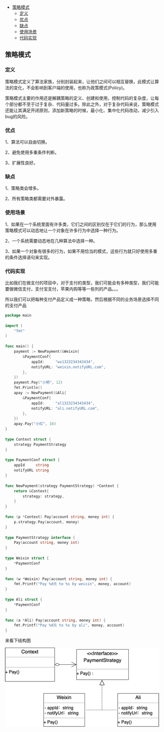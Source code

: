 <!-- START doctoc generated TOC please keep comment here to allow auto update -->
<!-- DON'T EDIT THIS SECTION, INSTEAD RE-RUN doctoc TO UPDATE -->

- [策略模式](#%E7%AD%96%E7%95%A5%E6%A8%A1%E5%BC%8F)
  - [定义](#%E5%AE%9A%E4%B9%89)
  - [优点](#%E4%BC%98%E7%82%B9)
  - [缺点](#%E7%BC%BA%E7%82%B9)
  - [使用场景](#%E4%BD%BF%E7%94%A8%E5%9C%BA%E6%99%AF)
  - [代码实现](#%E4%BB%A3%E7%A0%81%E5%AE%9E%E7%8E%B0)

<!-- END doctoc generated TOC please keep comment here to allow auto update -->

## 策略模式

### 定义

策略模式定义了算法家族，分别封装起来，让他们之间可以相互替换，此模式让算法的变化，不会影响到客户端的使用，也称为政策模式(Policy)。  

策略模式主要的作用还是解耦策略的定义、创建和使用，控制代码的复杂度，让每个部分都不至于过于复杂、代码量过多。除此之外，对于复杂代码来说，策略模式还能让其满足开闭原则，添加新策略的时候，最小化、集中化代码改动，减少引入bug的风险。  

### 优点

1、算法可以自由切换。   

2、避免使用多重条件判断。 
  
3、扩展性良好。  

### 缺点

1、策略类会增多。  

2、所有策略类都需要对外暴露。  

### 使用场景

1、如果在一个系统里面有许多类，它们之间的区别仅在于它们的行为，那么使用策略模式可以动态地让一个对象在许多行为中选择一种行为。   

2、一个系统需要动态地在几种算法中选择一种。   

3、如果一个对象有很多的行为，如果不用恰当的模式，这些行为就只好使用多重的条件选择语句来实现。  

### 代码实现

比如我们在做支付的项目中，对于支付的类型，我们可能会有多种类型，我们可能要做微信支付，支付宝支付，苹果内购等等一些列的产品。。。  

所以我们可以把每种支付产品定义成一种策略，然后根据不同的业务场景选择不同的支付产品     

```go
package main

import (
	"fmt"
)

func main() {
	payment := NewPayment(&Weixin{
		&PaymentConf{
			appId:     "wx1323234343434",
			notifyURL: "weixin.notifyURL.com",
		},
	})
	payment.Pay("小明", 12)
	fmt.Println()
	apay := NewPayment(&Ali{
		&PaymentConf{
			appId:     "al1323234343434",
			notifyURL: "ali.notifyURL.com",
		},
	})
	apay.Pay("小红", 16)
}

type Context struct {
	strategy PaymentStrategy
}

type PaymentConf struct {
	appId     string
	notifyURL string
}

func NewPayment(strategy PaymentStrategy) *Context {
	return &Context{
		strategy: strategy,
	}
}

func (p *Context) Pay(account string, money int) {
	p.strategy.Pay(account, money)
}

type PaymentStrategy interface {
	Pay(account string, money int)
}

type Weixin struct {
	*PaymentConf
}

func (w *Weixin) Pay(account string, money int) {
	fmt.Printf("Pay %d元 to %s by weixin", money, account)
}

type Ali struct {
	*PaymentConf
}

func (a *Ali) Pay(account string, money int) {
	fmt.Printf("Pay %d元 to %s by ali", money, account)
}
```

来看下结构图  

<img src="/img/uml-strategy.png" alt="strategy" />




